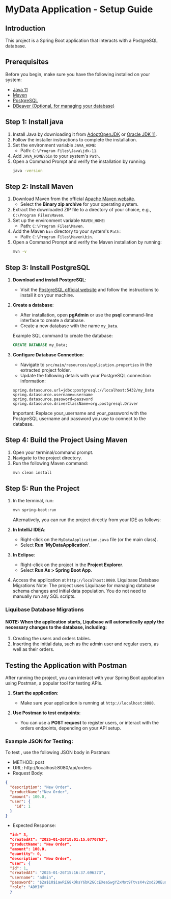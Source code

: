 # MyData Application - Setup Guide

## Introduction

This project is a Spring Boot application that interacts with a PostgreSQL database.

## Prerequisites

Before you begin, make sure you have the following installed on your system:

- [Java 11](https://adoptopenjdk.net/)
- [Maven](https://maven.apache.org/)
- [PostgreSQL](https://www.postgresql.org/)
- [DBeaver (Optional, for managing your database)](https://dbeaver.io/)

## Step 1: Install java
1. Install Java by downloading it from [AdoptOpenJDK](https://adoptopenjdk.net/) or [Oracle JDK 11](https://www.oracle.com/java/technologies/javase-jdk11-downloads.html).
2. Follow the installer instructions to complete the installation.
3. Set the environment variable `JAVA_HOME`:
   - Path: `C:\Program Files\Java\jdk-11`.
4. Add `JAVA_HOME\bin` to your system's `Path`.
5. Open a Command Prompt and verify the installation by running:
   ```bash
   java -version
   
## Step 2: Install Maven
1. Download Maven from the official [Apache Maven website](https://maven.apache.org/download.cgi).
   - Select the **Binary zip archive** for your operating system.
2. Extract the downloaded ZIP file to a directory of your choice, e.g., `C:\Program Files\Maven`.
3. Set up the environment variable `MAVEN_HOME`:
   - Path: `C:\Program Files\Maven`.
4. Add the Maven `bin` directory to your system's `Path`:
   - Path: `C:\Program Files\Maven\bin`.
5. Open a Command Prompt and verify the Maven installation by running:
   ```bash
   mvn -v
   
## Step 3: Install PostgreSQL

1. **Download and install PostgreSQL**:
    - Visit the [PostgreSQL official website](https://www.postgresql.org/download/) and follow the instructions to install it on your machine.

2. **Create a database**:
    - After installation, open **pgAdmin** or use the **psql** command-line interface to create a database.
    - Create a new database with the name `my_Data`.

   Example SQL command to create the database:
   ```sql
   CREATE DATABASE my_Data;
      ```

3. **Configure Database Connection**:
    - Navigate to `src/main/resources/application.properties` in the extracted project folder.
    - Update the following details with your PostgreSQL connection information:
   ```properties
   spring.datasource.url=jdbc:postgresql://localhost:5432/my_Data
   spring.datasource.username=username
   spring.datasource.password=password
   spring.datasource.driverClassName=org.postgresql.Driver
   ```
   Important: Replace your_username and your_password with the PostgreSQL username and password you use to connect to the database.

## Step 4: Build the Project Using Maven

1. Open your terminal/command prompt.
2. Navigate to the project directory.
3. Run the following Maven command:
   ```bash
   mvn clean install
   ```

## Step 5: Run the Project

1. In the terminal, run:
   ```bash
   mvn spring-boot:run
   ```
   Alternatively, you can run the project directly from your IDE as follows:

1. **In IntelliJ IDEA**:
   - Right-click on the `MyDataApplication.java` file (or the main class).
   - Select **Run 'MyDataApplication'**.

2. **In Eclipse**:
   - Right-click on the project in the **Project Explorer**.
   - Select **Run As > Spring Boot App**.
   
3. Access the application at `http://localhost:8080`.
   Liquibase Database Migrations
   Note: The project uses Liquibase for managing database schema changes and initial data population. You do not need to manually run any SQL scripts.

### Liquibase Database Migrations

#### NOTE: When the application starts, Liquibase will automatically apply the necessary changes to the database, including:

1. Creating the users and orders tables.
2. Inserting the initial data, such as the admin user and regular users, as well as their orders.

## Testing the Application with Postman

After running the project, you can interact with your Spring Boot application using Postman, a popular tool for testing APIs.

1. **Start the application**:
   - Make sure your application is running at `http://localhost:8080`.

2. **Use Postman to test endpoints**:
   - You can use a **POST request** to register users, or interact with the orders endpoints, depending on your API setup.

### Example JSON for Testing:

To test , use the following JSON body in Postman:

- METHOD: post
- URL: http://localhost:8080/api/orders
- Request Body:
```json
{
  "description": "New Order",
  "productName":"New Order",
  "amount": 100.0,
  "user": {
    "id": 1
  }
}
```
- Expected Response:
```json
  "id:" 3,
  "createdAt": "2025-01-26T18:01:15.6770763",
  "productName": "New Order",
  "amount": 100.0,
  "quantity": 0,
  "description": "New Order",
  "user": {
  "id": 1,
  "createdAt": "2025-01-26T15:16:37.696373",
  "username": "admin",
  "password": "$2a$10$iawRIG8kOksY6bK2GCcEXeaSwgYZxMot9TtvsX4v2xd2DOEudnBl6",
  "role": "ADMIN"
  }

```
